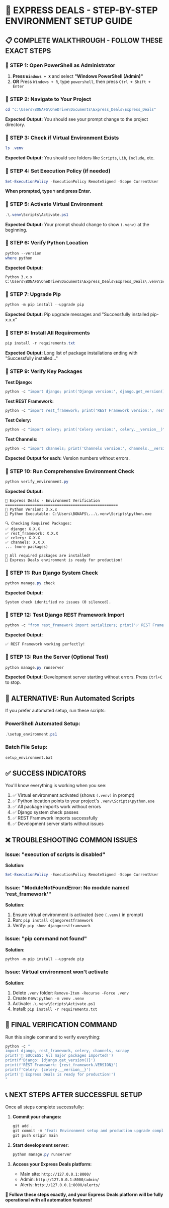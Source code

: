 # 🎯 EXPRESS DEALS - STEP-BY-STEP ENVIRONMENT SETUP GUIDE

## 📋 **COMPLETE WALKTHROUGH - FOLLOW THESE EXACT STEPS**

### 🚀 **STEP 1: Open PowerShell as Administrator**

1. **Press `Windows + X`** and select **"Windows PowerShell (Admin)"**
2. **OR** Press `Windows + R`, type `powershell`, then press `Ctrl + Shift + Enter`

### 🚀 **STEP 2: Navigate to Your Project**

```powershell
cd "c:\Users\BONAFS\OneDrive\Documents\Express_Deals\Express_Deals"
```

**Expected Output:** You should see your prompt change to the project directory.

### 🚀 **STEP 3: Check if Virtual Environment Exists**

```powershell
ls .venv
```

**Expected Output:** You should see folders like `Scripts`, `Lib`, `Include`, etc.

### 🚀 **STEP 4: Set Execution Policy (if needed)**

```powershell
Set-ExecutionPolicy -ExecutionPolicy RemoteSigned -Scope CurrentUser
```

**When prompted, type `Y` and press Enter.**

### 🚀 **STEP 5: Activate Virtual Environment**

```powershell
.\.venv\Scripts\Activate.ps1
```

**Expected Output:** Your prompt should change to show `(.venv)` at the beginning.

### 🚀 **STEP 6: Verify Python Location**

```powershell
python --version
where python
```

**Expected Output:**
```
Python 3.x.x
C:\Users\BONAFS\OneDrive\Documents\Express_Deals\Express_Deals\.venv\Scripts\python.exe
```

### 🚀 **STEP 7: Upgrade Pip**

```powershell
python -m pip install --upgrade pip
```

**Expected Output:** Pip upgrade messages and "Successfully installed pip-x.x.x"

### 🚀 **STEP 8: Install All Requirements**

```powershell
pip install -r requirements.txt
```

**Expected Output:** Long list of package installations ending with "Successfully installed..."

### 🚀 **STEP 9: Verify Key Packages**

**Test Django:**
```powershell
python -c "import django; print('Django version:', django.get_version())"
```

**Test REST Framework:**
```powershell
python -c "import rest_framework; print('REST Framework version:', rest_framework.VERSION)"
```

**Test Celery:**
```powershell
python -c "import celery; print('Celery version:', celery.__version__)"
```

**Test Channels:**
```powershell
python -c "import channels; print('Channels version:', channels.__version__)"
```

**Expected Output for each:** Version numbers without errors.

### 🚀 **STEP 10: Run Comprehensive Environment Check**

```powershell
python verify_environment.py
```

**Expected Output:**
```
🚀 Express Deals - Environment Verification
==================================================
🐍 Python Version: 3.x.x
📍 Python Executable: C:\Users\BONAFS\...\.venv\Scripts\python.exe

🔍 Checking Required Packages:
✅ django: X.X.X
✅ rest_framework: X.X.X
✅ celery: X.X.X
✅ channels: X.X.X
... (more packages)

🎉 All required packages are installed!
🚀 Express Deals environment is ready for production!
```

### 🚀 **STEP 11: Run Django System Check**

```powershell
python manage.py check
```

**Expected Output:**
```
System check identified no issues (0 silenced).
```

### 🚀 **STEP 12: Test Django REST Framework Import**

```powershell
python -c "from rest_framework import serializers; print('✅ REST Framework working perfectly!')"
```

**Expected Output:**
```
✅ REST Framework working perfectly!
```

### 🚀 **STEP 13: Run the Server (Optional Test)**

```powershell
python manage.py runserver
```

**Expected Output:** Development server starting without errors. Press `Ctrl+C` to stop.

## 🎯 **ALTERNATIVE: Run Automated Scripts**

If you prefer automated setup, run these scripts:

### **PowerShell Automated Setup:**
```powershell
.\setup_environment.ps1
```

### **Batch File Setup:**
```cmd
setup_environment.bat
```

## ✅ **SUCCESS INDICATORS**

You'll know everything is working when you see:

1. ✅ Virtual environment activated (shows `(.venv)` in prompt)
2. ✅ Python location points to your project's `.venv\Scripts\python.exe`
3. ✅ All package imports work without errors
4. ✅ Django system check passes
5. ✅ REST Framework imports successfully
6. ✅ Development server starts without issues

## ❌ **TROUBLESHOOTING COMMON ISSUES**

### **Issue: "execution of scripts is disabled"**
**Solution:**
```powershell
Set-ExecutionPolicy -ExecutionPolicy RemoteSigned -Scope CurrentUser
```

### **Issue: "ModuleNotFoundError: No module named 'rest_framework'"**
**Solution:**
1. Ensure virtual environment is activated (see `(.venv)` in prompt)
2. Run: `pip install djangorestframework`
3. Verify: `pip show djangorestframework`

### **Issue: "pip command not found"**
**Solution:**
```powershell
python -m pip install --upgrade pip
```

### **Issue: Virtual environment won't activate**
**Solution:**
1. Delete `.venv` folder: `Remove-Item -Recurse -Force .venv`
2. Create new: `python -m venv .venv`
3. Activate: `.\.venv\Scripts\Activate.ps1`
4. Install: `pip install -r requirements.txt`

## 🎉 **FINAL VERIFICATION COMMAND**

Run this single command to verify everything:

```powershell
python -c "
import django, rest_framework, celery, channels, scrapy
print('🎉 SUCCESS: All major packages imported!')
print(f'Django: {django.get_version()}')
print(f'REST Framework: {rest_framework.VERSION}')
print(f'Celery: {celery.__version__}')
print('🚀 Express Deals is ready for production!')
"
```

## 📞 **NEXT STEPS AFTER SUCCESSFUL SETUP**

Once all steps complete successfully:

1. **Commit your changes:**
   ```powershell
   git add .
   git commit -m "feat: Environment setup and production upgrade complete"
   git push origin main
   ```

2. **Start development server:**
   ```powershell
   python manage.py runserver
   ```

3. **Access your Express Deals platform:**
   - Main site: `http://127.0.0.1:8000/`
   - Admin: `http://127.0.0.1:8000/admin/`
   - Alerts: `http://127.0.0.1:8000/alerts/`

**🎯 Follow these steps exactly, and your Express Deals platform will be fully operational with all automation features!**

